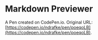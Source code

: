 # Markdown Previewer

A Pen created on CodePen.io. Original URL: [https://codepen.io/ndrafke/pen/poeqoLB](https://codepen.io/ndrafke/pen/poeqoLB).


